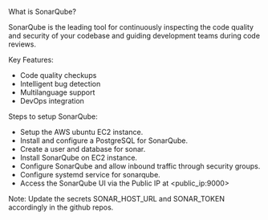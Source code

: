 What is SonarQube?

SonarQube is the leading tool for continuously inspecting the code quality and security of your codebase and guiding development teams during code reviews.

Key Features:
- Code quality checkups
- Intelligent bug detection
- Multilanguage support
- DevOps integration

Steps to setup SonarQube:
- Setup the AWS ubuntu EC2 instance.
- Install and configure a PostgreSQL for SonarQube.
- Create a user and database for sonar.
- Install SonarQube on EC2 instance.
- Configure SonarQube and allow inbound traffic through security groups.
- Configure systemd service for sonarqube.
- Access the SonarQube UI via the Public IP at <public_ip:9000>

Note: Update the secrets SONAR_HOST_URL and SONAR_TOKEN accordingly in the github repos.